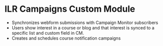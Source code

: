 # ILR Campaigns Custom Module

- Synchronizes webform submissions with Campaign Monitor subscribers
- Users show interest in a course or blog and that interest is synced to a specific list and custom field in CM.
- Creates and schedules course notification campaigns
